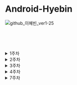 # Android-Hyebin
![github_이혜빈_ver1-25](https://user-images.githubusercontent.com/70698151/135754518-b0b65ab0-5cd6-45e6-8ce9-4b307a36e278.png) 

<br><br><br>

<details>
<summary>1주차</summary>
  
# 1️⃣ First Week


|SignIn|Login|Home|SignUp|
|---|---|---|---|
|![ezgif com-gif-maker](https://user-images.githubusercontent.com/69586104/136684197-a3f800e8-0c45-408a-b972-aa521b508674.gif)|![ezgif com-gif-maker (1)](https://user-images.githubusercontent.com/69586104/136684208-af155ede-b430-47ca-994f-2ed212b1c3a8.gif)|![ezgif com-gif-maker (2)](https://user-images.githubusercontent.com/69586104/136684214-f2df8ce7-8333-44b0-ba88-6172f70f663b.gif)|![ezgif com-gif-maker (3)](https://user-images.githubusercontent.com/69586104/136684221-7a219180-a466-4135-806b-fa699022ff02.gif)|


<br><br><br>

**1. SignUp**
  + 아이디, 비밀번호 입력이 모두 되었을 때만 로그인 버튼 눌렀을 때 HomeActivity로 이동 (토스트메시지 출력)
  
```kotlin
val intentHome = Intent(this, HomeActivity::class.java)

binding.apply {
     btnLogin.setOnClickListener {
         val userId : String = etId.text.toString()
         val userPw : String = etPassword.text.toString()
         if (userId.isNotEmpty() && userPw.isNotEmpty()) {
             startActivity(intentHome)
             Toast.makeText(this@SignInActivity, "$userId 님 환영합니다", Toast.LENGTH_SHORT).show()
         } else {
              Toast.makeText(this@SignInActivity, "로그인 실패", Toast.LENGTH_SHORT).show()
         }
     }
 }
```

<br><br>
  + 회원가입 버튼 눌렀을 때 화면 이동
  
```kotlin
val intentSingUp = Intent(this, SignUpActivity::class.java)
        
btnSignup.setOnClickListener {
    startActivity(intentSingUp)
    finish()
}
```

<br><br>
  + 회원가입에 성공한 뒤, 아이디&패스워드 자동 입력
  
```kotlin
if (intent.hasExtra("id") && intent.hasExtra("pw")) {
    val id = intent.getStringExtra("id")
    val pw = intent.getStringExtra("pw")

    etId.setText(id)
    etPassword.setText(pw)
}
```

<br><br>

  + EditText의 hint 속성 및 비밀번호의 inputType 속성
  

```kotlin
<EditText
    android:id="@+id/et_password"
    android:layout_width="0dp"
    android:layout_height="50dp"
    android:layout_marginStart="40dp"
    android:layout_marginTop="10dp"
    android:layout_marginEnd="40dp"
    android:background="@drawable/et_border_pink"
    android:ems="10"
    android:hint="비밀번호를 입력해주세요"
    android:textSize="15dp"
    android:paddingStart="20dp"
    android:inputType="textPassword"
    app:layout_constraintEnd_toEndOf="parent"
    app:layout_constraintStart_toStartOf="parent"
    app:layout_constraintTop_toBottomOf="@+id/tv_password" />
```
<br><br><br>

**2. Home**
  + Home 버튼 누르면 나의 git 페이지로 이동 (암시적 인텐트)
```kotlin
binding.btnGit.setOnClickListener{
    var intent = Intent(Intent.ACTION_VIEW, Uri.parse("https://github.com/lhb8106"))
    startActivity(intent)
}
```
<br>

**✅명시적 인텐트와 암시적 인텐트의 차이점✅**
<br><br>
명시적 인텐트는 실행하고자하는 컴포넌트가 명확할 때 사용하는 방식입니다. 즉, 패키지 내부의 액티비티를 실행할 때 사용됩니다.<br>
암시적 인텐트는 어떠한 인텐트를 담아서 보내면, 시스템이 적절한 컴포넌트를 찾아서 실행해주는 방식입니다.

<br><br>

  + 사진 비율 맞추기
```kotlin
 <ImageView
     android:id="@+id/iv_profile"
     android:layout_width="180dp"
     android:layout_height="0dp"
     android:layout_marginTop="20dp"
     android:src="@drawable/selca"
     app:layout_constraintDimensionRatio="1:1"
     app:layout_constraintEnd_toEndOf="parent"
     app:layout_constraintStart_toStartOf="parent"
     app:layout_constraintTop_toTopOf="parent" />
```
<br><br>

  + 스크롤뷰 적용
```kotlin
<ScrollView
    android:id="@+id/scroll"
    android:layout_width="0dp"
    android:layout_height="0dp"
    android:layout_marginTop="20dp"
    android:layout_marginBottom="20dp"
    android:fillViewport="true"
    app:layout_constraintBottom_toBottomOf="parent"
    app:layout_constraintEnd_toEndOf="parent"
    app:layout_constraintStart_toStartOf="parent"
    app:layout_constraintTop_toBottomOf="@+id/tv_title">
</ScrollView>
```
<br><br><br>
  
**3. SignIn**
  + 회원가입 완료 버튼 눌렀을 때, 빈칸 확인 및 아이디, 비밀번호 값 넘겨주기
```kotlin
val intent = Intent(this, SignInActivity::class.java)

binding.apply {
    btnSingup.setOnClickListener {
        val userName : String = etName.text.toString()
        val userId : String = etId.text.toString()
        val userPw : String = etPassword.text.toString()

         if (userName.isNotEmpty() && userId.isNotEmpty() && userPw.trim().isNotEmpty()) {
                    intent.putExtra("id", userId)
                    intent.putExtra("pw", userPw)
                    startActivity(intent)
                    finish()

         } else {
             Toast.makeText(this@SignUpActivity, "입력되지 않은 정보가 있습니다", Toast.LENGTH_SHORT).show()
         }
     }
  }
```

<br><br>
  + hint 속성 및 inputType 속성은 위의 SignUp과 같습니다.

<br><br><br><br>
*** 
<br>

**🤍이번 과제를 통해 배운 내용 & 성장한 내용🤍**

<br>
**☝constraintlayout을 정확히 이해했습니다!** 
<br>
지금까지 안드로이드 스튜디오에서 LinearLayout을 주로 사용하고, ConstraintLayout을 제대로 활용해본 경험이 없었는데, 
이번 과제와 세미나를 통해 ConstraintLayout을 제대로 이해하고 활용할 수 있는 방법을 알게 되었습니다.
<br>
그 외에도 layout 내에서 쓸 수 있는 다양한 속성을 익힐 수 있었습니다. (inputType 속성 & constraintDimensionRatio 속성)
<br><br>

**✌intent를 이해할 수 있는 기회가 되었습니다!** 
<br>
처음에는 잘 이해가 되지 않았지만, 여러번 화면을 이동하는 연습을 하다보니, intent를 사용하는 방법과 활용 방안에 대해서 잘 익힐 수 있는 기회가 되었습니다.
<br>
하지만 hasExtra는 아직은..잘 모르겠네요.. 얼렁뚱당 의도대로 움직이긴 하지만 더 정확한 코드를 작성하고 싶습니다.
<br><br>

**👌git과 notion**
<br>
git을 다루는 방법을 하나도 모르는 사람이었는데, 이번에 과제를 제출하기 위해 유튜브도 찾아보고 많은 사람들에게 물어보며 공부를 했습니다.. <br>
아직 배워야할 점이 산더미이지만 차근차근 올라가서 나중에는 꼭 깃 마스터가 되겠습니다..❗ <br>
그리고 notion을 솝트 들어와서 처음 알게 되었다보니, 자료 하나 찾는데에도 꽤 많은 시간을 소모했습니다. <br>
하지만 자주 들어가서 정보를 확인하다보니 notion이 점점 어렵지 않게 느껴집니다! <br>
노션과 깃.. 차차 친해지겠습니다💗
<br><br><br>



<br><br><br><br><br>
</details>

<details>
<summary>2주차</summary>
  
# 2️⃣ Second Week

|Home|
|---|
|![ezgif com-gif-maker (5)](https://user-images.githubusercontent.com/69586104/138444148-fa9b689b-10ec-4559-ba0c-3bf935d4707f.gif)|


<br><br>


🙏FollowerRecyclerView와 RepositoryRecyclerView의 코드가 유사하므로 FollowerRecyclerView 구현코드만 작성하겠습니다.🙏

<br>

## LEVEL1

<br><br>

**1. FollowerRecyclerView**


+) LinearLayoutManager 사용 ( GridLayoutManage관련 코드는 하단에 첨부하겠습니다. ) 

```kotlin
    <androidx.recyclerview.widget.RecyclerView
        android:id="@+id/rv_follower"
        android:layout_width="match_parent"
        android:layout_height="match_parent"
        app:layoutManager="androidx.recyclerview.widget.LinearLayoutManager"
        app:layout_constraintBottom_toBottomOf="parent"
        app:layout_constraintEnd_toEndOf="parent"
        app:layout_constraintHorizontal_bias="1.0"
        app:layout_constraintStart_toStartOf="parent"
        app:layout_constraintTop_toTopOf="parent"
        app:layout_constraintVertical_bias="0.0"
        tools:itemCount="4"
        tools:listitem="@layout/item_follower_list" />
```

<br><br>

**2. FolloweData**

```kotlin
data class FollowerData(
    val name: String,
    val introduction: String
)
```

<br><br>

**3. FollowrAdapter**

```kotlin
class FollowerAdapter : RecyclerView.Adapter<FollowerAdapter.FollowerViewHolder>() {
    val userList = mutableListOf<FollowerData>()

    class FollowerViewHolder(private val binding : ItemFollowerListBinding) : RecyclerView.ViewHolder(binding.root){
        fun onBind(data: FollowerData) {
            binding.tvName.text = data.name
            binding.tvIntroduction.text = data.introduction
        }
    }

    override fun onCreateViewHolder(parent: ViewGroup, viewType: Int): FollowerViewHolder {
        val binding = ItemFollowerListBinding.inflate(LayoutInflater.from(parent.context),parent,false)

        return FollowerViewHolder(binding)
    }

    override fun onBindViewHolder(holder: FollowerViewHolder, position: Int) {
        holder.onBind(userList[position])
    }

    override fun getItemCount(): Int = userList.size
}

```

<br><br>



**FollowerFragment**

```kotlin
class FollowerFragment : Fragment() {
    private lateinit var follwerAdapter: FollowerAdapter
    private var _binding: FollowerFragmentBinding? = null
    private val binding get() = _binding!!

    override fun onCreateView(
        inflater: LayoutInflater, container: ViewGroup?,
        savedInstanceState: Bundle?
    ): View? {
        _binding = FollowerFragmentBinding.inflate(layoutInflater, container,false)

        follwerAdapter = FollowerAdapter()
        binding.rvFollower.adapter = follwerAdapter

        follwerAdapter.userList.addAll(
            listOf(
                FollowerData("이혜빈1", "안녕하세요"),
                FollowerData("이혜빈2", "안녕하세요"),
                FollowerData("이혜빈3", "안녕하세요"),
                FollowerData("이혜빈4", "안녕하세요")
            )
        )
        follwerAdapter.notifyDataSetChanged()
        return binding.root

    }

    override fun onDestroy() {
        super.onDestroy()
        _binding = null
    }
}
```

<br><br>

**HomeActivity**
  
```kotlin
class HomeActivity : AppCompatActivity() {
    private var postion = FIRST_POSITION
    private lateinit var binding : ActivityHomeBinding

    override fun onCreate(savedInstanceState: Bundle?) {
        super.onCreate(savedInstanceState)
        binding = ActivityHomeBinding.inflate(layoutInflater)

        setContentView(binding.root)

        initTransactionEvent()
    }

    fun initTransactionEvent() {
        val followerFragment = FollowerFragment()
        val repositstoryFragment = RepositoryFragment()

        supportFragmentManager.beginTransaction().add(R.id.container_rv, followerFragment).commit()

        binding.btnFollower.setOnClickListener {
            supportFragmentManager.beginTransaction().replace(R.id.container_rv, followerFragment) .commit()
        }

        binding.btnRepository.setOnClickListener {
            supportFragmentManager.beginTransaction().replace(R.id.container_rv, repositstoryFragment) .commit()
        }
    }


    companion object {
        const val FIRST_POSITION = 1
    }

}
```

<br><br>


**xml ellipsize 속성**
```kotlin
<TextView
        android:id="@+id/tv_content"
        android:layout_width="wrap_content"
        android:layout_height="wrap_content"
        android:layout_marginTop="8dp"
        android:textColor="@color/black"
        android:textSize="12sp"
        android:ellipsize="end"
        android:maxLines="1"
        app:layout_constraintEnd_toEndOf="parent"
        app:layout_constraintStart_toStartOf="parent"
        app:layout_constraintTop_toBottomOf="@+id/tv_title"
        tools:text="내용" />
```

<br><br>

**RepositoryRecyclerView 속성**
<br>
+)GridlayoutManager 사용

```kotlin
    <androidx.recyclerview.widget.RecyclerView
        android:id="@+id/rv_repository"
        android:layout_width="match_parent"
        android:layout_height="match_parent"
        app:layoutManager="androidx.recyclerview.widget.GridLayoutManager"
        app:spanCount="2"
        app:layout_constraintBottom_toBottomOf="parent"
        app:layout_constraintEnd_toEndOf="parent"
        app:layout_constraintStart_toStartOf="parent"
        app:layout_constraintTop_toTopOf="parent"
        tools:itemCount="4"
        android:layout_marginLeft="55dp"
        android:layout_marginRight="30dp"
        android:layout_marginTop="10dp"
        tools:listitem="@layout/item_repository_list" />

```

<br>

## LEVEL2-2

<br>
시험기간이라.. 2-2만 구현했습니다.. 다른 부분은 차차 해보겠습니다...

<br><br>

**Decoration**

```kotlin
   class Decoration(val colorString: String, val left: Int, val right: Int, val height: Int, val bottom:Int) : RecyclerView.ItemDecoration() {
    override fun onDraw(c: Canvas, parent: RecyclerView, state: RecyclerView.State) {
        super.onDraw(c, parent, state)

        val paint = Paint().apply {
            color = Color.parseColor(colorString)
        }

        for (i in 0 until parent.childCount) {
            val child = parent.getChildAt(i)
            if (i != parent.childCount - 1) {
                c.drawRect(child.left.toFloat(), child.bottom.toFloat(), child.right.toFloat(), child.bottom.toFloat() + height, paint)
            }
        }
    }
    override fun getItemOffsets(
        outRect: Rect,
        view: View,
        parent: RecyclerView,
        state: RecyclerView.State
    ) {
        super.getItemOffsets(outRect, view, parent, state)
        outRect.right = right
        outRect.left = left
        outRect.top = height
        outRect.bottom = height
    }
}

```
<br><br>

**FollowerFragment**

```kotlin
binding.rvFollower.addItemDecoration(Decoration("#F658A6", 50,50,25,25))
```

<br><br><br><br>
*** 
<br>

**🤍이번 과제를 통해 배운 내용 & 성장한 내용🤍**

<br>

**☝Fragment에 대해 이해했습니다.**
<br>
실습 예제만 따라하고 직접 원하는 요소를 살려서 구현은 해본 적이 없었는데, 이번 기회를 통해 직접 코드를 작성하면서 제대로 이해할 수 있는 시간을 가졌습니다.
<br>
그리고 fragment에서 binding을 사용하는 법 또한 익힐 수 있었습니다. 생명주기를 제대로 이해하지 못했는데 이번 기회를 통해 제대로 이해할 수 있게 되었습니다.
<br><br>

**✌ItemDecoration을 알게 되었습니다.**
<br>
원래 xml에서 margin값을 모두 줬는데, 이번 과제를 통해 ItemDecoration을 처음 알게되었습니다.
<br>
그래서 제가봐도 아직 부족하고.. 이상한.. 코드지만 더 열심히 공부해서.. 다음주에 더 나은 코드로 바꿔오겠습니다

<br><br><br>

<br><br><br><br><br>
  </details>
  
<details>
<summary>3주차</summary>
  
# 3️⃣ Third Week

|SignUp|SignIn|Profile|Home|ViewPager|
|---|---|---|---|---|
|![ezgif com-gif-maker (6)](https://user-images.githubusercontent.com/69586104/139569164-e49e2022-49ec-44a1-a9c9-175248f5ae29.gif)| ![ezgif com-gif-maker (7)](https://user-images.githubusercontent.com/69586104/139569185-bf83c8f8-820f-4b66-b505-592578b36859.gif)|![ezgif com-gif-maker (8)](https://user-images.githubusercontent.com/69586104/139569193-df9a7f96-64d3-4962-8bae-140a659571a7.gif)|![ezgif com-gif-maker (9)](https://user-images.githubusercontent.com/69586104/139569199-8367e45a-faca-4e24-9049-e147d65f724a.gif)|![ezgif com-gif-maker (10)](https://user-images.githubusercontent.com/69586104/139569210-96a0630e-680b-494c-a4a3-dadb42c389fc.gif)|


<br><br>

## LEVEL1

<br><br>

**1-1. EditText에 selector 활용하기**


```kotlin
<selector xmlns:android="http://schemas.android.com/apk/res/android">
    <item android:drawable="@drawable/et_border_pink" android:state_focused="true"/>
    <item android:drawable="@drawable/et_fill_gray" android:state_focused="false"/>
</selector>
```

<br><br>

**1-2. 버튼 등등 Drawable로 직접 만들기**

```kotlin
<shape xmlns:android="http://schemas.android.com/apk/res/android"
    android:shape="rectangle">
    <solid android:color="@color/pink"/>
    <corners
        android:bottomRightRadius="5dp"
        android:bottomLeftRadius="5dp"
        android:topLeftRadius="5dp"
        android:topRightRadius="5dp"/>
```

<br><br>

✍Button에 selector 활용하기는 위의 EditText에 selector 활용하기와 같은 방식으로 코드를 작성했습니다! 

<br>

**2-1. 이미지 Glide의 CircleCrop 기능을 활용해서 넣어주기**

```kotlin
 Glide.with(this)
            .load("https://mblogthumb-phinf.pstatic.net/MjAxOTA0MjNfMjcy/MDAxNTU2MDIwNjg0ODMw.KwUiIDMhdpKzsuNX83GpdFljS1HjgNhCBNcXv2QXfxkg.ksHQVjDUTn8AMV4XVSfETLX-tZ1LTz9-bOmO0o7AtI8g.JPEG.ndh7782/%EC%B9%98%EC%A6%8801.JPG?type=w800")
            .apply(RequestOptions.circleCropTransform())
            .into(binding.ivProfile)

```

<br><br>



**2-2. 아이콘 이미지 export해서 사용**

```kotlin
<menu xmlns:android="http://schemas.android.com/apk/res/android">
    <item
        android:id="@+id/menu_profile"
        android:icon="@drawable/ic_person_gray"
        android:title="프로필" />

    <item
        android:id="@+id/menu_home"
        android:icon="@drawable/ic_home_gray"
        android:title="홈" />

    <item
        android:id="@+id/menu_camera"
        android:icon="@drawable/ic_camera_gray"
        android:title="카메라" />
</menu>
```

<br><br>

**2-3. 하단에 BottomNavigation 넣어주기**
  
```kotlin
    <com.google.android.material.bottomnavigation.BottomNavigationView
        android:id="@+id/bottomNavigationView"
        android:layout_width="match_parent"
        android:layout_height="wrap_content"
        android:background="@color/white"
        app:menu="@menu/menu_bottom"
        app:itemIconTint="@drawable/selector_icon"
        app:itemTextColor="@drawable/selector_icon"
        app:layout_constraintBottom_toBottomOf="parent"
        app:layout_constraintEnd_toEndOf="parent"
        app:layout_constraintStart_toStartOf="parent" />
```

<br><br>


**xml ellipsize 속성**
```kotlin
<TextView
        android:id="@+id/tv_content"
        android:layout_width="wrap_content"
        android:layout_height="wrap_content"
        android:layout_marginTop="8dp"
        android:textColor="@color/black"
        android:textSize="12sp"
        android:ellipsize="end"
        android:maxLines="1"
        app:layout_constraintEnd_toEndOf="parent"
        app:layout_constraintStart_toStartOf="parent"
        app:layout_constraintTop_toBottomOf="@+id/tv_title"
        tools:text="내용" />
```

<br><br>

**3-1 TabLayout + ViewPager2**

```kotlin
 <com.google.android.material.tabs.TabLayout
        android:id="@+id/tl_follow"
        android:layout_width="match_parent"
        android:layout_height="wrap_content"
        android:layout_marginTop="200dp"
        android:fontFamily="@font/noto_sans_kr_regular"
        android:textFontWeight="500"
        android:textSize="16sp"
        app:tabIndicatorColor="@color/pink"
        app:tabIndicatorHeight="3dp"
        app:tabSelectedTextColor="@color/pink"
        app:layout_constraintEnd_toEndOf="parent"
        app:layout_constraintStart_toStartOf="parent"
        app:layout_constraintTop_toTopOf="parent">

    </com.google.android.material.tabs.TabLayout>

    <androidx.viewpager2.widget.ViewPager2
        android:id="@+id/vp_follow"
        android:layout_width="match_parent"
        android:layout_height="0dp"
        android:layout_marginTop="13dp"
        app:layout_constraintBottom_toBottomOf="parent"
        app:layout_constraintEnd_toEndOf="parent"
        app:layout_constraintStart_toStartOf="parent"
        app:layout_constraintTop_toBottomOf="@+id/tl_follow" />

```

<br>

## LEVEL2-2

<br><br>

**FollowerAdapter**

```kotlin
 Glide.with(itemView.context).load(data.photo)
                .apply(RequestOptions.circleCropTransform())
                .into(binding.ivProfile)
```
<br><br>

**FollowerData**

```kotlin
data class FollowerData(
    val name: String,
    val introduction: String,
    val photo : String
)
```

<br><br>

**FollowerFragment**

```kotlin
 follwerAdapter.userList.addAll(
            listOf(
                FollowerData("스폰지밥", "안녕하세요", "https://ww.namu.la/s/bd52223e4d1f11fcc4c7f6506bf3321b26579bf118db6c1ca20492b9af4228a414edd25f1006baace220e4ca771288e0f38d6cbf253ae4e9d39aaf4b881600b0d65e518e7d94891837ee9a0c6a723aac0f4d2b7bf4a65b36bd1fe636aa49c632"),
                FollowerData("뚱이", "안녕하세요", "https://img.insight.co.kr/static/2020/08/12/700/fyzvinle3b068ce501hq.jpg"),
                FollowerData("집게사장", "안녕하세요", "https://pbs.twimg.com/media/D8RITHlV4AAb1iG.jpg")
            )
        )
```


<br><br><br><br>
*** 
<br>

**🤍이번 과제를 통해 배운 내용 & 성장한 내용🤍**

<br>

**☝디자인을 적용하는 방법을 익혔습니다**
<br>
초기에 직접 레이아웃을 짰을 때와 디자이너분께서 디자인해주는 것을 보며 수정을 해나가면서 나오는 결과물의 차이를 보고 디자이너의 중요성과 협업의 중요성을 깨달을 수 있는 계가기 되었습니다.
<br>
또한, 피그마를 제대로 다뤄본 적이 한번도 없었는데, 협업에 있어서 피그마를 쓰는 법을 익힐 수 있었습니다.
<br><br>

**✌ViewPager2를 이해했습니다**
<br>
어플을 사용하면서 가장 많이 봤던 기능 중 하나였는데, 이번 세미나를 통해 ViewPager2를 알 수 있었습니다.
<br>
또한, TabLayout등등도 함께 배울 수 있어서 뜻깊었습니다.

<br><br><br>

  </details>
  
  <details>
<summary>4주차</summary>
# 4️⃣ Fourth Week

|LogIn|
|---|
|![ezgif com-gif-maker (11)](https://user-images.githubusercontent.com/69586104/141409725-87a1f71e-faee-4aef-9326-6f4190bfc721.gif)|


<br><br>

## LEVEL1

<br><br>

**PostMan 테스트 이미지 첨부**
|POST|GET|
|---|---|
|![POST](https://user-images.githubusercontent.com/69586104/141409267-67df1f29-f08a-4c3e-b238-848bb282991d.png)|![조회](https://user-images.githubusercontent.com/69586104/141409462-16d10017-da44-4ffe-a2a1-d9ac608c070c.png)

<br><br>

**RequestData**


```kotlin
data class RequestLoginData(
    @SerializedName("email")
    val email: String,
    val password: String
)

data class RequestSignUpData(
    @SerializedName("email")
    val email: String,
    val name: String,
    val password: String
)
```

<br><br>

**ResponseData**

```kotlin
data class ResponseLoginData(
    val status: Int,
    val success: Boolean,
    val message: String,
    val data: Data
) {
    data class Data(
        val id: Int,
        val name: String,
        val email: String
    )
}


data class ResponseSignUpData(
    val status: Int,
    val success: Boolean,
    val message: String,
    val data: Data
) {
    data class Data(
        val id: Int,
        val name: String,
        val email: String
    )
}
```

<br><br>


**SampleService**

```kotlin
interface SampleService {
    @Headers("Content-Type: application/json")
    @POST("user/login")
    fun postLogin(
        @Body requestLoginData: RequestLoginData
    ) : Call<ResponseLoginData>
}

interface SignUpService {
    @Headers("Content-Type: application/json")
    @POST("user/signup")
    fun postSignUp(
        @Body requestSignUpData: RequestSignUpData
    ) : Call<ResponseSignUpData>
}
```

<br><br>



**ServiceCreator**

```kotlin
<menu xmlns:android="http://schemas.android.com/apk/res/android">
object ServiceCreator {
    private const val BASE_URL = "https://asia-northeast3-we-sopt-29.cloudfunctions.net/api/"

    private val retrofit: Retrofit = Retrofit
        .Builder()
        .baseUrl(BASE_URL)
        .addConverterFactory(GsonConverterFactory.create())
        .build()

    val sampleService : SampleService = retrofit.create(SampleService::class.java)
}


object SignUpCreator {
    private const val BASE_URL = "https://asia-northeast3-we-sopt-29.cloudfunctions.net/api/"

    private val retrofit: Retrofit = Retrofit
        .Builder()
        .baseUrl(BASE_URL)
        .addConverterFactory(GsonConverterFactory.create())
        .build()

    val signUpService : SignUpService = retrofit.create(SignUpService::class.java)
}
```

<br><br>

**SignInActivity**
  
```kotlin
 private fun initNetwork() {
        val requestLoginData = RequestLoginData(
            binding.etId.text.toString(),
            binding.etPassword.text.toString()
        )

        val call : Call<ResponseLoginData> = ServiceCreator.sampleService.postLogin(requestLoginData)
        call.enqueue(object : Callback<ResponseLoginData> {
            override fun onResponse(
                call: Call<ResponseLoginData>,
                response: Response<ResponseLoginData>
            ) {
                if(response.isSuccessful) {
                    Toast.makeText(this@SignInActivity, "${response.body()?.data?.name}님 반갑습니다", Toast.LENGTH_SHORT).show()
                    startActivity(Intent(this@SignInActivity,HomeActivity::class.java))
                } else {
                    Toast.makeText(this@SignInActivity, "로그인에 실패했습니다", Toast.LENGTH_SHORT).show()
                }

            }

            override fun onFailure(call: Call<ResponseLoginData>, t: Throwable) {
                Log.e("NetworkTest", "error: $t")
            }

        })
    }
```

<br><br>


**SignUpActivity**
```kotlin
 private fun initNetwork() {
        val requestSignUpData = RequestSignUpData(
            binding.etName.text.toString(),
            binding.etId.text.toString(),
            binding.etPassword.text.toString()
        )

        val call : Call<ResponseSignUpData> = SignUpCreator.signUpService.postSignUp(requestSignUpData)
        call.enqueue(object : Callback<ResponseSignUpData> {
            override fun onResponse(
                call: Call<ResponseSignUpData>,
                response: Response<ResponseSignUpData>
            ) {
                if (response.isSuccessful) {
                    Toast.makeText(this@SignUpActivity, response.body()?.message, Toast.LENGTH_SHORT).show()
                } else {
                    Toast.makeText(this@SignUpActivity, "회원가입 실패", Toast.LENGTH_SHORT).show()
                }
            }

            override fun onFailure(call: Call<ResponseSignUpData>, t: Throwable) {
                Log.e("NetworkTest", "error: $t")
            }
        })
    }
```


<br><br><br><br>
*** 
<br>

**🤍이번 과제를 통해 배운 내용 & 성장한 내용🤍**

<br>

**☝서버를 익혔습니다**
<br>
서버가 뭔지 정말 하나도 모르고 다 처음 보는 코드와 개념 투성이어서 조금은 어렵게 느껴졌었습니다 😥
<br>
그래도! 실습과 과제를 통해... 아주 조금은.. 이해를 한 것 같다는 생각이 듭니다!
<br>
더 복습하고 공부하면서 제대로 이해하고 넘어가겠습니다!


<br><br><br>
</details>

<details>
<summary>7주차</summary>
      
# 7️⃣ Seventh Week

|onBoarding|autoLogin|autoLogin cancel|backstack|
|---|---|---|---|
|![ezgif com-gif-maker (12)](https://user-images.githubusercontent.com/69586104/145872035-8f9485f8-569e-40dd-9c3f-4d5f62269e3b.gif)|![ezgif com-gif-maker (13)](https://user-images.githubusercontent.com/69586104/145872089-8065230c-4060-49ff-9515-47776dd77a83.gif)|![ezgif com-gif-maker (14)](https://user-images.githubusercontent.com/69586104/145872131-05ba9313-073c-4a5d-a398-05fc93530b04.gif)|![ezgif com-gif-maker (16)](https://user-images.githubusercontent.com/69586104/146150704-bf316823-df86-4842-8df3-8238ca1dab95.gif)

  <br><br>

## LEVEL1

<br><br>

🤍view는 notion을 참고하여 제작했습니다🤍
      
<br>
  
**1-1. 온보딩 화면 만들기**
  
<br>
  
**nav_onboarding.xml**


```kotlin
<?xml version="1.0" encoding="utf-8"?>
<navigation xmlns:android="http://schemas.android.com/apk/res/android"
    xmlns:app="http://schemas.android.com/apk/res-auto"
    xmlns:tools="http://schemas.android.com/tools"
    android:id="@+id/nav_onboarding"
    app:startDestination="@id/onboardingFragment1">

    <fragment
        android:id="@+id/onboardingFragment1"
        android:name="com.example.myapplication.view.onboarding.OnboardingFragment1"
        android:label="fragment_onboarding1"
        tools:layout="@layout/fragment_onboarding1" >
        <action
            android:id="@+id/action_onboardingFragment1_to_onboardingFragment2"
            app:destination="@id/onboardingFragment2" />
    </fragment>

    <fragment
        android:id="@+id/onboardingFragment2"
        android:name="com.example.myapplication.view.onboarding.OnboardingFragment2"
        android:label="OnboardingFragment2" >
        <action
            android:id="@+id/action_onboardingFragment2_to_onboardingFragment3"
            app:destination="@id/onboardingFragment3" />
    </fragment>

    <fragment
        android:id="@+id/onboardingFragment3"
        android:name="com.example.myapplication.view.onboarding.OnboardingFragment3"
        android:label="OnboardingFragment3">
        <action
            android:id="@+id/action_onboardingFragment3_to_signInActivity"
            app:destination="@id/signInActivity" />
    </fragment>
    <activity
        android:id="@+id/signInActivity"
        android:name="com.example.myapplication.view.login.SignInActivity"
        android:label="activity_main"
        tools:layout="@layout/activity_signin" />
</navigation>
```

<br><br>

**OnboardingFragment1**
  
<br>
  
각 프레그먼트별로 buttonEvent를 생성했습니다

  <br>

```kotlin
fun initBtnEvent() {
        binding.btnNext.setOnClickListener {
            findNavController().navigate(R.id.action_onboardingFragment1_to_onboardingFragment2)
        }
    }
```

<br><br>

**1-2. SharedPreferences 활용해서 자동로그인/자동로그인 해제**
      
<br>
      
**activity_cancel_auto_login**

```kotlin
<?xml version="1.0" encoding="utf-8"?>
<androidx.constraintlayout.widget.ConstraintLayout xmlns:android="http://schemas.android.com/apk/res/android"
    xmlns:app="http://schemas.android.com/apk/res-auto"
    xmlns:tools="http://schemas.android.com/tools"
    android:layout_width="match_parent"
    android:layout_height="match_parent"
    tools:context=".view.profile.CancelAutoLoginActivity">

    <androidx.constraintlayout.widget.ConstraintLayout
        android:background="@color/pink"
        android:id="@+id/constraintLayout"
        android:layout_width="match_parent"
        android:layout_height="wrap_content"
        app:layout_constraintEnd_toEndOf="parent"
        app:layout_constraintStart_toStartOf="parent"
        app:layout_constraintTop_toTopOf="parent">

        <TextView
            android:id="@+id/tv_setting"
            android:layout_width="wrap_content"
            android:layout_height="wrap_content"
            android:layout_marginStart="20dp"
            android:layout_marginTop="30dp"
            android:layout_marginBottom="30dp"
            android:fontFamily="@font/noto_sans_kr_regular"
            android:text="환경설정"
            android:textColor="@color/white"
            android:textFontWeight="800"
            android:textSize="30sp"
            app:layout_constraintBottom_toBottomOf="parent"
            app:layout_constraintStart_toStartOf="parent"
            app:layout_constraintTop_toTopOf="parent" />


    </androidx.constraintlayout.widget.ConstraintLayout>


    <TextView
        android:id="@+id/tv_off_auto_login"
        android:layout_width="wrap_content"
        android:layout_height="wrap_content"
        android:layout_marginStart="20dp"
        android:layout_marginTop="20dp"
        android:fontFamily="@font/noto_sans_kr_regular"
        android:text="자동로그인 해제"
        android:textColor="@color/maingray"
        android:textFontWeight="400"
        android:textSize="18sp"
        app:layout_constraintStart_toStartOf="parent"
        app:layout_constraintTop_toBottomOf="@+id/constraintLayout" />

    <LinearLayout
        android:id="@+id/ll_line"
        android:layout_width="match_parent"
        android:layout_height="2dp"
        android:layout_marginTop="20dp"
        android:background="@color/lightgray"
        android:orientation="horizontal"
        app:layout_constraintEnd_toEndOf="parent"
        app:layout_constraintHorizontal_bias="0.0"
        app:layout_constraintStart_toStartOf="parent"
        app:layout_constraintTop_toBottomOf="@+id/tv_off_auto_login" />


</androidx.constraintlayout.widget.ConstraintLayout>
```

<br><br>


**SiginInActivity**
  
```kotlin
private fun initClickEvent() {
    binding.ivAutoLogin.setOnClickListener {
        binding.ivAutoLogin.isSelected = !binding.ivAutoLogin.isSelected
            SOPTSharedPreferences.setAutoLogin(this, binding.ivAutoLogin.isSelected)
        }
    }

private fun isAutoLogin() {
    if(SOPTSharedPreferences.getAutoLogin(this)) {
         shortToast("자동로그인 완료")
         startActivity(Intent(this, HomeActivity::class.java))
         finish()
    }
}
```

<br><br>

**CancelAutoLoginActivity**
  
```kotlin
private fun initClickEvent() {
    binding.tvOffAutoLogin.setOnClickListener {
        val settings: SharedPreferences = getSharedPreferences("USER_AUTH", MODE_PRIVATE)
        val editor: SharedPreferences.Editor = settings.edit()
        editor.remove("int")
        editor.clear()
        editor.commit()
    }
}
```
<br><br>
  
**1-3 본인이 사용하는 Util 클래스 코드 및 패키징 방식**
<br>
  util에서는 세미나 시간에 다룬 shortToast를 정의해둔 상태입니다. 
  <br>
  자주 사용하는 토스트 메시지 기능을 클래스로 만들어 여러 곳에서 사용할 수 있었습니다.
<br>
  ```kotlin
fun Context.shortToast(message: String) {
    Toast.makeText(this, message, Toast.LENGTH_SHORT).show()
}
```
  
<br>
  - 패키징 방식
  <br>
    -자주 생성되는 클래스인 adapter, api, data, util, view를 중심으로 하여 패키지를 나눴습니다.
  
 ┣ 📂adapter
  <br>
 ┣ 📂api
  <br>
 ┣ 📂data
  <br> 
 ┣ 📂util
  <br>
 ┗ 📂view
  
    ┣ 📂camera
    ┣ 📂home
    ┣ 📂login
    ┣ 📂onboarding
    ┗ 📂profile
  
## LEVEL2

<br><br>
  
**2-1. NavigationComponent에서 BackStack관리**
  <br>
  ```kotlin
 <fragment
        android:id="@+id/onboardingFragment2"
        android:name="com.example.myapplication.view.onboarding.OnboardingFragment2"
        android:label="OnboardingFragment2" >
        <action
            android:id="@+id/action_onboardingFragment2_to_onboardingFragment3"
            app:destination="@id/onboardingFragment3"
            app:popUpTo="@id/onboardingFragment2"
            app:popUpToInclusive="true"/>
    </fragment>
```
  
<br><br><br><br>
*** 
<br>

**🤍이번 과제를 통해 배운 내용 & 성장한 내용🤍**

<br>

**☝navigation**
<br>
보통 어플을 실행했을때 자주 접했던 온보딩 화면을 만들 수 있는 기회라서 뜻깊고 앞으로 많이 활용될 것 같아 굉장히 많이 배운 것 같습니다.
  <br>
  <br>

  
**✌util에 대해 이해했습니다**
<br>
  항상 자주 사용하는 부분에서 꼭 저렇게 써야하나라는 것을 많이 생각했는데, 이번 세미니와 과제를 통해 util을 배우고, 반복되는 코드를 단순화 할 수 있는 기회가 되었습니다.
<br>
<br>
  
**👌package기능에 대해 이해했습니다**
<br>
클래스가 너무 많아서 이제 뭐가 뭔지 헷갈리기 시작했는데, 이때 딱 패키징에 대해서 배우고 활용해보는 기회가 되었습니다! 앞으로 제가 정의한 패키징 방식에 따라 사용하면 나중에도 보다 프로젝트를 관리하기 좋을 것 같다는 생각이 들었습니다.
<br>
  


<br><br><br>
</details>


